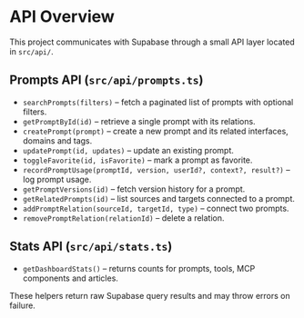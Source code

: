 # API Overview

This project communicates with Supabase through a small API layer located in `src/api/`.

## Prompts API (`src/api/prompts.ts`)
- `searchPrompts(filters)` – fetch a paginated list of prompts with optional filters.
- `getPromptById(id)` – retrieve a single prompt with its relations.
- `createPrompt(prompt)` – create a new prompt and its related interfaces, domains and tags.
- `updatePrompt(id, updates)` – update an existing prompt.
- `toggleFavorite(id, isFavorite)` – mark a prompt as favorite.
- `recordPromptUsage(promptId, version, userId?, context?, result?)` – log prompt usage.
- `getPromptVersions(id)` – fetch version history for a prompt.
- `getRelatedPrompts(id)` – list sources and targets connected to a prompt.
- `addPromptRelation(sourceId, targetId, type)` – connect two prompts.
- `removePromptRelation(relationId)` – delete a relation.

## Stats API (`src/api/stats.ts`)
- `getDashboardStats()` – returns counts for prompts, tools, MCP components and articles.

These helpers return raw Supabase query results and may throw errors on failure.
